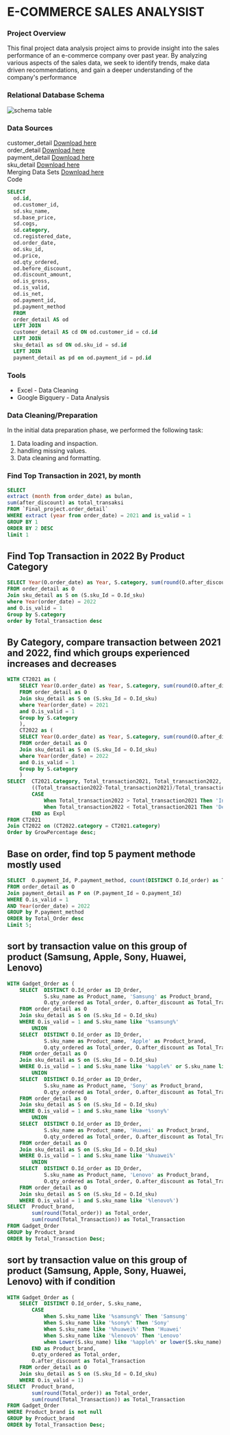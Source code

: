 # E-COMMERCE SALES ANALYSIST

### Project Overview
This final project data analysis project aims to provide insight into the sales performance of an e-commerce company over past year. By analyzing various aspects of the sales data, we seek to identify trends, make data driven recommendations, and gain a deeper understanding of the company's performance

### Relational Database Schema

![schema table](https://github.com/AhmadNurodin/Myskill-Tokopedia-SQL/assets/161307267/c4ba7b0c-2e8e-4602-a36b-ead7708622a7)


### Data Sources
customer_detail [Download here](https://drive.google.com/file/d/1iRonHkbVSz9p1PtHS8lPFWSHhg7knyVq/view?usp=sharing)        
order_detail [Download here](https://drive.google.com/file/d/1asKIIjJLCeYVlL3E3GrFk5uRbVlRntTj/view?usp=sharing)        
payment_detail [Download here](https://drive.google.com/file/d/1NEVvGR72B22191DP5zsd_P6_JZQLwzJd/view?usp=sharing)        
sku_detail [Download here](https://drive.google.com/file/d/1UoJdsQ7kgpw8wi8fQFH78cmnEBxjbHkk/view?usp=sharing)     
        Merging Data Sets [Download here](https://drive.google.com/file/d/1RCN023Ljm_fuucM9YDxGYO0JOnR9uBb0/view?usp=sharing)        
Code
```sql
SELECT
  od.id,
  od.customer_id,
  sd.sku_name,
  sd.base_price,
  sd.cogs,
  sd.category,
  cd.registered_date,
  od.order_date,
  od.sku_id,
  od.price,
  od.qty_ordered,
  od.before_discount,
  od.discount_amount,
  od.is_gross,
  od.is_valid,
  od.is_net,
  od.payment_id,
  pd.payment_method
  FROM 
  order_detail AS od
  LEFT JOIN 
  customer_detail AS cd ON od.customer_id = cd.id
  LEFT JOIN
  sku_detail as sd ON od.sku_id = sd.id
  LEFT JOIN
  payment_detail as pd on od.payment_id = pd.id
```
### Tools 

- Excel - Data Cleaning
- Google Bigquery - Data Analysis

### Data Cleaning/Preparation

In the initial data preparation phase, we performed the following task:
1. Data loading and inspaction.
2. handling missing values.
3. Data cleaning and formatting.

### Find Top Transaction in 2021, by month

```sql
SELECT
extract (month from order_date) as bulan,
sum(after_discount) as total_transaksi
FROM `Final_project.order_detail`
WHERE extract (year from order_date) = 2021 and is_valid = 1
GROUP BY 1
ORDER BY 2 DESC
limit 1 
```


## Find Top Transaction in 2022 By Product Category

```sql
SELECT Year(O.order_date) as Year, S.category, sum(round(O.after_discount)) as Total_transaction  
FROM order_detail as O
Join sku_detail as S on (S.sku_Id = O.Id_sku)
where Year(order_date) = 2022
and O.is_valid = 1
Group by S.category
order by Total_transaction desc
```


## By Category, compare transaction between 2021 and 2022, find which groups experienced increases and decreases

```sql
WITH CT2021 as (
    SELECT Year(O.order_date) as Year, S.category, sum(round(O.after_discount)) as Total_transaction2021  
    FROM order_detail as O
    Join sku_detail as S on (S.sku_Id = O.Id_sku)
    where Year(order_date) = 2021
    and O.is_valid = 1
    Group by S.category
    ),
    CT2022 as (
    SELECT Year(O.order_date) as Year, S.category, sum(round(O.after_discount)) as Total_transaction2022  
    FROM order_detail as O
    Join sku_detail as S on (S.sku_Id = O.Id_sku)
    where Year(order_date) = 2022
    and O.is_valid = 1
    Group by S.category
    )
SELECT  CT2021.Category, Total_transaction2021, Total_transaction2022,
        ((Total_transaction2022-Total_transaction2021)/Total_transaction2021)*100 as GrowPercentage,
        CASE 
            When Total_transaction2022 > Total_transaction2021 Then 'Increase'
            When Total_transaction2022 < Total_transaction2021 Then 'Decrease'
        END as Expl
FROM CT2021
Join CT2022 on (CT2022.category = CT2021.category)
Order by GrowPercentage desc;
```


## Base on order, find top 5 payment methode mostly used

```sql
SELECT  O.payment_Id, P.payment_method, count(DISTINCT O.Id_order) as Total_Order 
FROM order_detail as O
Join payment_detail as P on (P.payment_Id = O.payment_Id)
WHERE O.is_valid = 1
AND Year(order_date) = 2022
GROUP by P.payment_method
ORDER by Total_Order desc
Limit 5;
```


## sort by transaction value on this group of product (Samsung, Apple, Sony, Huawei, Lenovo)

```sql
WITH Gadget_Order as (
    SELECT  DISTINCT O.Id_order as ID_Order, 
            S.sku_name as Product_name, 'Samsung' as Product_brand, 
            O.qty_ordered as Total_order, O.after_discount as Total_Transaction   
    FROM order_detail as O
    Join sku_detail as S on (S.sku_Id = O.Id_sku)
    WHERE O.is_valid = 1 and S.sku_name like '%samsung%'
        UNION
    SELECT  DISTINCT O.Id_order as ID_Order, 
            S.sku_name as Product_name, 'Apple' as Product_brand, 
            O.qty_ordered as Total_order, O.after_discount as Total_Transaction   
    FROM order_detail as O
    Join sku_detail as S on (S.sku_Id = O.Id_sku)
    WHERE O.is_valid = 1 and S.sku_name like '%apple%' or S.sku_name like '%iphone%' or S.sku_name like '%imac%'
        UNION
    SELECT  DISTINCT O.Id_order as ID_Order, 
            S.sku_name as Product_name, 'Sony' as Product_brand, 
            O.qty_ordered as Total_order, O.after_discount as Total_Transaction   
    FROM order_detail as O
    Join sku_detail as S on (S.sku_Id = O.Id_sku)
    WHERE O.is_valid = 1 and S.sku_name like '%sony%'
        UNION
    SELECT  DISTINCT O.Id_order as ID_Order, 
            S.sku_name as Product_name, 'Huawei' as Product_brand, 
            O.qty_ordered as Total_order, O.after_discount as Total_Transaction   
    FROM order_detail as O
    Join sku_detail as S on (S.sku_Id = O.Id_sku)
    WHERE O.is_valid = 1 and S.sku_name like '%huawei%'
        UNION
    SELECT  DISTINCT O.Id_order as ID_Order, 
            S.sku_name as Product_name, 'Lenovo' as Product_brand, 
            O.qty_ordered as Total_order, O.after_discount as Total_Transaction   
    FROM order_detail as O
    Join sku_detail as S on (S.sku_Id = O.Id_sku)
    WHERE O.is_valid = 1 and S.sku_name like '%lenovo%')
SELECT  Product_brand,
        sum(round(Total_order)) as Total_order, 
        sum(round(Total_Transaction)) as Total_Transaction 
FROM Gadget_Order
GROUP by Product_brand
ORDER by Total_Transaction Desc;
```
## sort by transaction value on this group of product (Samsung, Apple, Sony, Huawei, Lenovo) with if condition

``` sql
WITH Gadget_Order as (
    SELECT  DISTINCT O.Id_order, S.sku_name,
        CASE
            When S.sku_name like '%samsung%' Then 'Samsung'
            When S.sku_name like '%sony%' Then 'Sony'
            When S.sku_name like '%huawei%' Then 'Huawei'
            When S.sku_name like '%lenovo%' Then 'Lenovo'
            when Lower(S.sku_name) like '%apple%' or lower(S.sku_name) like '%iphone%' Then 'Apple'
        END as Product_brand,
        O.qty_ordered as Total_order,
        O.after_discount as Total_Transaction
    FROM order_detail as O
    Join sku_detail as S on (S.sku_Id = O.Id_sku)
    WHERE O.is_valid = 1)
SELECT  Product_brand,
        sum(round(Total_order)) as Total_order, 
        sum(round(Total_Transaction)) as Total_Transaction
FROM Gadget_Order
WHERE Product_brand is not null
GROUP by Product_brand
ORDER by Total_Transaction Desc;
```
